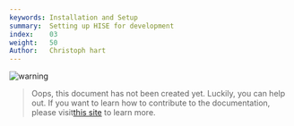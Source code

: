 ```yaml
---
keywords: Installation and Setup
summary:  Setting up HISE for development
index:    03
weight:   50
Author:   Christoph hart
---
```


![warning](/images/icon_warning:64px)  
> Oops, this document has not been created yet. Luckily, you can help out. If you want to learn how to contribute to the documentation, please visit[this site](/glossary/contributing) to learn more.  
